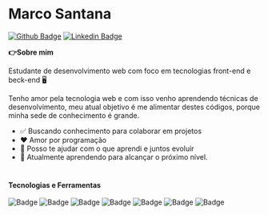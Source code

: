 # Marco Santana


[![Github Badge](https://img.shields.io/badge/-Github-000?style=flat-square&logo=Github&logoColor=white&link=https://github.com/fagnerpsantos)](https://github.com/300Marco)
[![Linkedin Badge](https://img.shields.io/badge/-LinkedIn-blue?style=flat-square&logo=Linkedin&logoColor=white&link=https://www.linkedin.com/in/fagnerpsantos/)](https://www.linkedin.com/in/marco-jsantana/)

<p><strong>👉Sobre mim</strong></p>

<p>Estudante de desenvolvimento web com foco em tecnologias front-end e beck-end 🖥️</p>

<p>Tenho amor pela tecnologia web e com isso venho aprendendo técnicas de desenvolvimento, meu atual objetivo é me alimentar destes códigos, porque minha sede de conhecimento é grande. </p>

<ul>
  <li>✅ Buscando conhecimento para colaborar em projetos</li>
  <li>❤️ Amor por programação</li>
  <li>🤝 Posso te ajudar com o que aprendi e juntos evoluir</li>
  <li>📙 Atualmente aprendendo para alcançar o próximo nível.</li>
</ul>



#
<strong>Tecnologias e Ferramentas</strong><br><br>
![Badge](https://img.shields.io/badge/-HTML5-%23E44D27?style=flat-square&logo=html5&logoColor=ffffff)
![Badge](https://img.shields.io/badge/-CSS3-%231572B6?style=flat-square&logo=css3)
![Badge](https://img.shields.io/badge/-JavaScript-%23F7DF1C?style=flat-square&amp;logo=javascript&amp;logoColor=000000&amp;labelColor=%23F7DF1C&amp;color=%23FFCE5A)
![Badge](https://img.shields.io/badge/-Bootstrap-563D7C?style=flat-square&logo=Bootstrap&logoColor=%23ffffff)
![Badge](https://img.shields.io/badge/-Git-%23F05032?style=flat-square&logo=git&logoColor=%23ffffff)
![Badge](https://img.shields.io/badge/-GitHub-181717?style=flat-square&logo=github)
![Badge](http://img.shields.io/badge/-VS%20Code-007ACC?style=flat-square&logo=visual-studio-code&logoColor=ffffff)
